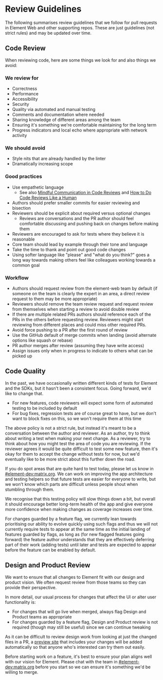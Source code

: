 # Review Guidelines

The following summarises review guidelines that we follow for pull requests in
Element Web and other supporting repos. These are just guidelines (not strict
rules) and may be updated over time.

## Code Review

When reviewing code, here are some things we look for and also things we avoid:

### We review for

- Correctness
- Performance
- Accessibility
- Security
- Quality via automated and manual testing
- Comments and documentation where needed
- Sharing knowledge of different areas among the team
- Ensuring it's something we're comfortable maintaining for the long term
- Progress indicators and local echo where appropriate with network activity

### We should avoid

- Style nits that are already handled by the linter
- Dramatically increasing scope

### Good practices

- Use empathetic language
    - See also [Mindful Communication in Code
      Reviews](https://kickstarter.engineering/a-guide-to-mindful-communication-in-code-reviews-48aab5282e5e)
      and [How to Do Code Reviews Like a Human](https://mtlynch.io/human-code-reviews-1/)
- Authors should prefer smaller commits for easier reviewing and bisection
- Reviewers should be explicit about required versus optional changes
    - Reviews are conversations and the PR author should feel comfortable
      discussing and pushing back on changes before making them
- Reviewers are encouraged to ask for tests where they believe it is reasonable
- Core team should lead by example through their tone and language
- Take the time to thank and point out good code changes
- Using softer language like "please" and "what do you think?" goes a long way
  towards making others feel like colleagues working towards a common goal

### Workflow

- Authors should request review from the element-web team by default (if someone on
  the team is clearly the expert in an area, a direct review request to them may
  be more appropriate)
- Reviewers should remove the team review request and request review from
  themselves when starting a review to avoid double review
- If there are multiple related PRs authors should reference each of the PRs in
  the others before requesting review. Reviewers might start reviewing from
  different places and could miss other required PRs.
- Avoid force pushing to a PR after the first round of review
- Use the GitHub default of merge commits when landing (avoid alternate options
  like squash or rebase)
- PR author merges after review (assuming they have write access)
- Assign issues only when in progress to indicate to others what can be picked
  up

## Code Quality

In the past, we have occasionally written different kinds of tests for
Element and the SDKs, but it hasn't been a consistent focus. Going forward, we'd
like to change that.

- For new features, code reviewers will expect some form of automated testing to
  be included by default
- For bug fixes, regression tests are of course great to have, but we don't want
  to block fixes on this, so we won't require them at this time

The above policy is not a strict rule, but instead it's meant to be a
conversation between the author and reviewer. As an author, try to think about
writing a test when making your next change. As a reviewer, try to think about
how you might test the area of code you are reviewing. If the reviewer agrees
it would be quite difficult to test some new feature, then it's okay for them to
accept the change without tests for now, but we'd eventually like to be more
strict about this further down the road.

If you do spot areas that are quite hard to test today, please let us know in
[#element-dev:matrix.org](https://matrix.to/#/#element-dev:matrix.org). We can
work on improving the app architecture and testing helpers so that future tests
are easier for everyone to write, but we won't know which parts are difficult
unless people shout when stumbling through them.

We recognise that this testing policy will slow things down a bit, but overall
it should encourage better long-term health of the app and give everyone more
confidence when making changes as coverage increases over time.

For changes guarded by a feature flag, we currently lean towards prioritising
our ability to evolve quickly using such flags and thus we will not currently
require tests to appear at the same time as the initial landing of features
guarded by flags, as long as (for new flagged features going forward) the
feature author understands that they are effectively deferring part of their
work (adding tests) until later and tests are expected to appear before the
feature can be enabled by default.

## Design and Product Review

We want to ensure that all changes to Element fit with our design and product
vision. We often request review from those teams so they can provide their
perspective.

In more detail, our usual process for changes that affect the UI or alter user
functionality is:

- For changes that will go live when merged, always flag Design and Product
  teams as appropriate
- For changes guarded by a feature flag, Design and Product review is not
  required (though may still be useful) since we can continue tweaking

As it can be difficult to review design work from looking at just the changed
files in a PR, a [preview site](./pr-previews.md) that includes your changes
will be added automatically so that anyone who's interested can try them out
easily.

Before starting work on a feature, it's best to ensure your plan aligns well
with our vision for Element. Please chat with the team in
[#element-dev:matrix.org](https://matrix.to/#/#element-dev:matrix.org) before
you start so we can ensure it's something we'd be willing to merge.
